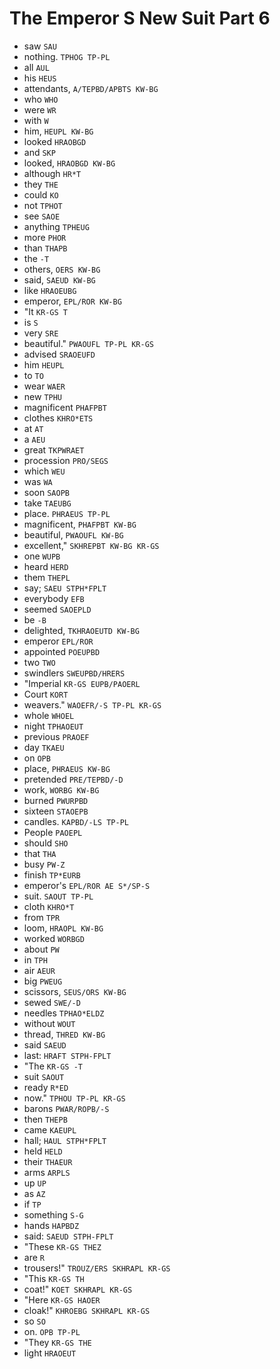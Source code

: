 # The Emperor S New Suit Part 6

* saw `SAU`
* nothing. `TPHOG TP-PL`
* all `AUL`
* his `HEUS`
* attendants, `A/TEPBD/APBTS KW-BG`
* who `WHO`
* were `WR`
* with `W`
* him, `HEUPL KW-BG`
* looked `HRAOBGD`
* and `SKP`
* looked, `HRAOBGD KW-BG`
* although `HR*T`
* they `THE`
* could `KO`
* not `TPHOT`
* see `SAOE`
* anything `TPHEUG`
* more `PHOR`
* than `THAPB`
* the `-T`
* others, `OERS KW-BG`
* said, `SAEUD KW-BG`
* like `HRAOEUBG`
* emperor, `EPL/ROR KW-BG`
* "It `KR-GS T`
* is `S`
* very `SRE`
* beautiful." `PWAOUFL TP-PL KR-GS`
* advised `SRAOEUFD`
* him `HEUPL`
* to `TO`
* wear `WAER`
* new `TPHU`
* magnificent `PHAFPBT`
* clothes `KHRO*ETS`
* at `AT`
* a `AEU`
* great `TKPWRAET`
* procession `PRO/SEGS`
* which `WEU`
* was `WA`
* soon `SAOPB`
* take `TAEUBG`
* place. `PHRAEUS TP-PL`
* magnificent, `PHAFPBT KW-BG`
* beautiful, `PWAOUFL KW-BG`
* excellent," `SKHREPBT KW-BG KR-GS`
* one `WUPB`
* heard `HERD`
* them `THEPL`
* say; `SAEU STPH*FPLT`
* everybody `EFB`
* seemed `SAOEPLD`
* be `-B`
* delighted, `TKHRAOEUTD KW-BG`
* emperor `EPL/ROR`
* appointed `POEUPBD`
* two `TWO`
* swindlers `SWEUPBD/HRERS`
* "Imperial `KR-GS EUPB/PAOERL`
* Court `KORT`
* weavers." `WAOEFR/-S TP-PL KR-GS`
* whole `WHOEL`
* night `TPHAOEUT`
* previous `PRAOEF`
* day `TKAEU`
* on `OPB`
* place, `PHRAEUS KW-BG`
* pretended `PRE/TEPBD/-D`
* work, `WORBG KW-BG`
* burned `PWURPBD`
* sixteen `STAOEPB`
* candles. `KAPBD/-LS TP-PL`
* People `PAOEPL`
* should `SHO`
* that `THA`
* busy `PW-Z`
* finish `TP*EURB`
* emperor's `EPL/ROR AE S*/SP-S`
* suit. `SAOUT TP-PL`
* cloth `KHRO*T`
* from `TPR`
* loom, `HRAOPL KW-BG`
* worked `WORBGD`
* about `PW`
* in `TPH`
* air `AEUR`
* big `PWEUG`
* scissors, `SEUS/ORS KW-BG`
* sewed `SWE/-D`
* needles `TPHAO*ELDZ`
* without `WOUT`
* thread, `THRED KW-BG`
* said `SAEUD`
* last: `HRAFT STPH-FPLT`
* "The `KR-GS -T`
* suit `SAOUT`
* ready `R*ED`
* now." `TPHOU TP-PL KR-GS`
* barons `PWAR/ROPB/-S`
* then `THEPB`
* came `KAEUPL`
* hall; `HAUL STPH*FPLT`
* held `HELD`
* their `THAEUR`
* arms `ARPLS`
* up `UP`
* as `AZ`
* if `TP`
* something `S-G`
* hands `HAPBDZ`
* said: `SAEUD STPH-FPLT`
* "These `KR-GS THEZ`
* are `R`
* trousers!" `TROUZ/ERS SKHRAPL KR-GS`
* "This `KR-GS TH`
* coat!" `KOET SKHRAPL KR-GS`
* "Here `KR-GS HAOER`
* cloak!" `KHROEBG SKHRAPL KR-GS`
* so `SO`
* on. `OPB TP-PL`
* "They `KR-GS THE`
* light `HRAOEUT`
